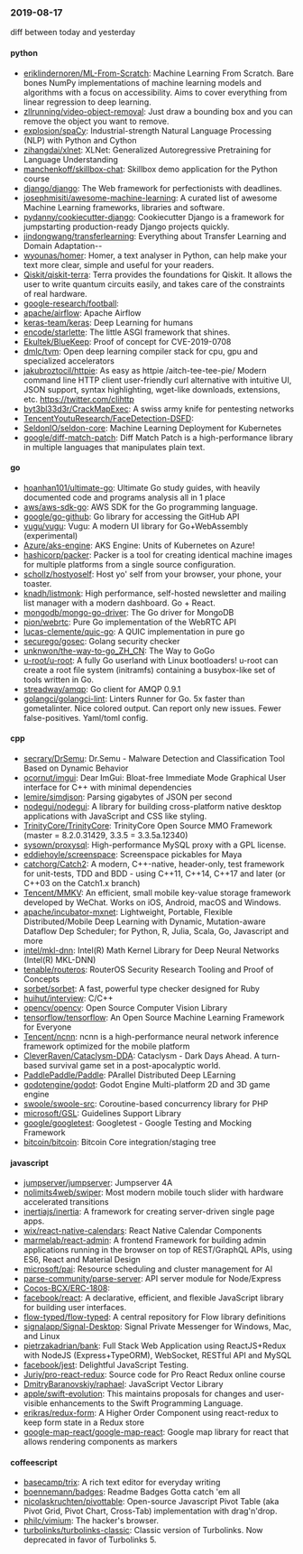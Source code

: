 ### 2019-08-17
diff between today and yesterday

#### python
* [eriklindernoren/ML-From-Scratch](https://github.com/eriklindernoren/ML-From-Scratch): Machine Learning From Scratch. Bare bones NumPy implementations of machine learning models and algorithms with a focus on accessibility. Aims to cover everything from linear regression to deep learning.
* [zllrunning/video-object-removal](https://github.com/zllrunning/video-object-removal): Just draw a bounding box and you can remove the object you want to remove.
* [explosion/spaCy](https://github.com/explosion/spaCy):  Industrial-strength Natural Language Processing (NLP) with Python and Cython
* [zihangdai/xlnet](https://github.com/zihangdai/xlnet): XLNet: Generalized Autoregressive Pretraining for Language Understanding
* [manchenkoff/skillbox-chat](https://github.com/manchenkoff/skillbox-chat): Skillbox demo application for the Python course
* [django/django](https://github.com/django/django): The Web framework for perfectionists with deadlines.
* [josephmisiti/awesome-machine-learning](https://github.com/josephmisiti/awesome-machine-learning): A curated list of awesome Machine Learning frameworks, libraries and software.
* [pydanny/cookiecutter-django](https://github.com/pydanny/cookiecutter-django): Cookiecutter Django is a framework for jumpstarting production-ready Django projects quickly.
* [jindongwang/transferlearning](https://github.com/jindongwang/transferlearning): Everything about Transfer Learning and Domain Adaptation--
* [wyounas/homer](https://github.com/wyounas/homer): Homer, a text analyser in Python, can help make your text more clear, simple and useful for your readers.
* [Qiskit/qiskit-terra](https://github.com/Qiskit/qiskit-terra): Terra provides the foundations for Qiskit. It allows the user to write quantum circuits easily, and takes care of the constraints of real hardware.
* [google-research/football](https://github.com/google-research/football): 
* [apache/airflow](https://github.com/apache/airflow): Apache Airflow
* [keras-team/keras](https://github.com/keras-team/keras): Deep Learning for humans
* [encode/starlette](https://github.com/encode/starlette): The little ASGI framework that shines. 
* [Ekultek/BlueKeep](https://github.com/Ekultek/BlueKeep): Proof of concept for CVE-2019-0708
* [dmlc/tvm](https://github.com/dmlc/tvm): Open deep learning compiler stack for cpu, gpu and specialized accelerators
* [jakubroztocil/httpie](https://github.com/jakubroztocil/httpie): As easy as httpie /aitch-tee-tee-pie/  Modern command line HTTP client  user-friendly curl alternative with intuitive UI, JSON support, syntax highlighting, wget-like downloads, extensions, etc. https://twitter.com/clihttp
* [byt3bl33d3r/CrackMapExec](https://github.com/byt3bl33d3r/CrackMapExec): A swiss army knife for pentesting networks
* [TencentYoutuResearch/FaceDetection-DSFD](https://github.com/TencentYoutuResearch/FaceDetection-DSFD): 
* [SeldonIO/seldon-core](https://github.com/SeldonIO/seldon-core): Machine Learning Deployment for Kubernetes
* [google/diff-match-patch](https://github.com/google/diff-match-patch): Diff Match Patch is a high-performance library in multiple languages that manipulates plain text.

#### go
* [hoanhan101/ultimate-go](https://github.com/hoanhan101/ultimate-go): Ultimate Go study guides, with heavily documented code and programs analysis all in 1 place
* [aws/aws-sdk-go](https://github.com/aws/aws-sdk-go): AWS SDK for the Go programming language.
* [google/go-github](https://github.com/google/go-github): Go library for accessing the GitHub API
* [vugu/vugu](https://github.com/vugu/vugu): Vugu: A modern UI library for Go+WebAssembly (experimental)
* [Azure/aks-engine](https://github.com/Azure/aks-engine): AKS Engine: Units of Kubernetes on Azure!
* [hashicorp/packer](https://github.com/hashicorp/packer): Packer is a tool for creating identical machine images for multiple platforms from a single source configuration.
* [schollz/hostyoself](https://github.com/schollz/hostyoself): Host yo' self from your browser, your phone, your toaster.
* [knadh/listmonk](https://github.com/knadh/listmonk): High performance, self-hosted newsletter and mailing list manager with a modern dashboard. Go + React.
* [mongodb/mongo-go-driver](https://github.com/mongodb/mongo-go-driver): The Go driver for MongoDB
* [pion/webrtc](https://github.com/pion/webrtc): Pure Go implementation of the WebRTC API
* [lucas-clemente/quic-go](https://github.com/lucas-clemente/quic-go): A QUIC implementation in pure go
* [securego/gosec](https://github.com/securego/gosec): Golang security checker
* [unknwon/the-way-to-go_ZH_CN](https://github.com/unknwon/the-way-to-go_ZH_CN): The Way to GoGo 
* [u-root/u-root](https://github.com/u-root/u-root): A fully Go userland with Linux bootloaders! u-root can create a root file system (initramfs) containing a busybox-like set of tools written in Go.
* [streadway/amqp](https://github.com/streadway/amqp): Go client for AMQP 0.9.1
* [golangci/golangci-lint](https://github.com/golangci/golangci-lint): Linters Runner for Go. 5x faster than gometalinter. Nice colored output. Can report only new issues. Fewer false-positives. Yaml/toml config.

#### cpp
* [secrary/DrSemu](https://github.com/secrary/DrSemu): Dr.Semu - Malware Detection and Classification Tool Based on Dynamic Behavior
* [ocornut/imgui](https://github.com/ocornut/imgui): Dear ImGui: Bloat-free Immediate Mode Graphical User interface for C++ with minimal dependencies
* [lemire/simdjson](https://github.com/lemire/simdjson): Parsing gigabytes of JSON per second
* [nodegui/nodegui](https://github.com/nodegui/nodegui): A library for building cross-platform native desktop applications with JavaScript and CSS like styling.
* [TrinityCore/TrinityCore](https://github.com/TrinityCore/TrinityCore): TrinityCore Open Source MMO Framework (master = 8.2.0.31429, 3.3.5 = 3.3.5a.12340)
* [sysown/proxysql](https://github.com/sysown/proxysql): High-performance MySQL proxy with a GPL license.
* [eddiehoyle/screenspace](https://github.com/eddiehoyle/screenspace): Screenspace pickables for Maya
* [catchorg/Catch2](https://github.com/catchorg/Catch2): A modern, C++-native, header-only, test framework for unit-tests, TDD and BDD - using C++11, C++14, C++17 and later (or C++03 on the Catch1.x branch)
* [Tencent/MMKV](https://github.com/Tencent/MMKV): An efficient, small mobile key-value storage framework developed by WeChat. Works on iOS, Android, macOS and Windows.
* [apache/incubator-mxnet](https://github.com/apache/incubator-mxnet): Lightweight, Portable, Flexible Distributed/Mobile Deep Learning with Dynamic, Mutation-aware Dataflow Dep Scheduler; for Python, R, Julia, Scala, Go, Javascript and more
* [intel/mkl-dnn](https://github.com/intel/mkl-dnn): Intel(R) Math Kernel Library for Deep Neural Networks (Intel(R) MKL-DNN)
* [tenable/routeros](https://github.com/tenable/routeros): RouterOS Security Research Tooling and Proof of Concepts
* [sorbet/sorbet](https://github.com/sorbet/sorbet): A fast, powerful type checker designed for Ruby
* [huihut/interview](https://github.com/huihut/interview):  C/C++ 
* [opencv/opencv](https://github.com/opencv/opencv): Open Source Computer Vision Library
* [tensorflow/tensorflow](https://github.com/tensorflow/tensorflow): An Open Source Machine Learning Framework for Everyone
* [Tencent/ncnn](https://github.com/Tencent/ncnn): ncnn is a high-performance neural network inference framework optimized for the mobile platform
* [CleverRaven/Cataclysm-DDA](https://github.com/CleverRaven/Cataclysm-DDA): Cataclysm - Dark Days Ahead. A turn-based survival game set in a post-apocalyptic world.
* [PaddlePaddle/Paddle](https://github.com/PaddlePaddle/Paddle): PArallel Distributed Deep LEarning 
* [godotengine/godot](https://github.com/godotengine/godot): Godot Engine  Multi-platform 2D and 3D game engine
* [swoole/swoole-src](https://github.com/swoole/swoole-src):  Coroutine-based concurrency library for PHP
* [microsoft/GSL](https://github.com/microsoft/GSL): Guidelines Support Library
* [google/googletest](https://github.com/google/googletest): Googletest - Google Testing and Mocking Framework
* [bitcoin/bitcoin](https://github.com/bitcoin/bitcoin): Bitcoin Core integration/staging tree

#### javascript
* [jumpserver/jumpserver](https://github.com/jumpserver/jumpserver): Jumpserver 4A 
* [nolimits4web/swiper](https://github.com/nolimits4web/swiper): Most modern mobile touch slider with hardware accelerated transitions
* [inertiajs/inertia](https://github.com/inertiajs/inertia): A framework for creating server-driven single page apps.
* [wix/react-native-calendars](https://github.com/wix/react-native-calendars): React Native Calendar Components 
* [marmelab/react-admin](https://github.com/marmelab/react-admin): A frontend Framework for building admin applications running in the browser on top of REST/GraphQL APIs, using ES6, React and Material Design
* [microsoft/pai](https://github.com/microsoft/pai): Resource scheduling and cluster management for AI
* [parse-community/parse-server](https://github.com/parse-community/parse-server): API server module for Node/Express
* [Cocos-BCX/ERC-1808](https://github.com/Cocos-BCX/ERC-1808): 
* [facebook/react](https://github.com/facebook/react): A declarative, efficient, and flexible JavaScript library for building user interfaces.
* [flow-typed/flow-typed](https://github.com/flow-typed/flow-typed): A central repository for Flow library definitions
* [signalapp/Signal-Desktop](https://github.com/signalapp/Signal-Desktop): Signal  Private Messenger for Windows, Mac, and Linux
* [pietrzakadrian/bank](https://github.com/pietrzakadrian/bank): Full Stack Web Application using ReactJS+Redux with NodeJS (Express+TypeORM), WebSocket, RESTful API and MySQL
* [facebook/jest](https://github.com/facebook/jest): Delightful JavaScript Testing.
* [Juriy/pro-react-redux](https://github.com/Juriy/pro-react-redux): Source code for Pro React Redux online course
* [DmitryBaranovskiy/raphael](https://github.com/DmitryBaranovskiy/raphael): JavaScript Vector Library
* [apple/swift-evolution](https://github.com/apple/swift-evolution): This maintains proposals for changes and user-visible enhancements to the Swift Programming Language.
* [erikras/redux-form](https://github.com/erikras/redux-form): A Higher Order Component using react-redux to keep form state in a Redux store
* [google-map-react/google-map-react](https://github.com/google-map-react/google-map-react): Google map library for react that allows rendering components as markers 

#### coffeescript
* [basecamp/trix](https://github.com/basecamp/trix): A rich text editor for everyday writing
* [boennemann/badges](https://github.com/boennemann/badges):  Readme Badges  Gotta catch 'em all
* [nicolaskruchten/pivottable](https://github.com/nicolaskruchten/pivottable): Open-source Javascript Pivot Table (aka Pivot Grid, Pivot Chart, Cross-Tab) implementation with drag'n'drop.
* [philc/vimium](https://github.com/philc/vimium): The hacker's browser.
* [turbolinks/turbolinks-classic](https://github.com/turbolinks/turbolinks-classic): Classic version of Turbolinks. Now deprecated in favor of Turbolinks 5.
